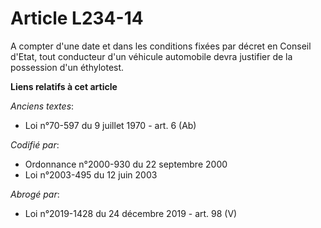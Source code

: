 # Article L234-14

A compter d'une date et dans les conditions fixées par décret en Conseil d'Etat, tout conducteur d'un véhicule automobile
devra justifier de la possession d'un éthylotest.

**Liens relatifs à cet article**

_Anciens textes_:

  - Loi n°70-597 du 9 juillet 1970 - art. 6 (Ab)

_Codifié par_:

  - Ordonnance n°2000-930 du 22 septembre 2000
  - Loi n°2003-495 du 12 juin 2003

_Abrogé par_:

  - Loi n°2019-1428 du 24 décembre 2019 - art. 98 (V)
